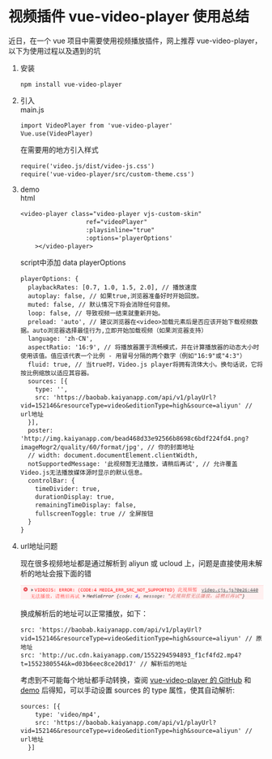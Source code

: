 # 视频插件 vue-video-player 使用总结
近日，在一个 vue 项目中需要使用视频播放插件，网上推荐 vue-video-player， 以下为使用过程以及遇到的坑
1. 安装
    ```
    npm install vue-video-player
    ```
2. 引入  
    main.js
    ```
    import VideoPlayer from 'vue-video-player'
    Vue.use(VideoPlayer)
    ```
    在需要用的地方引入样式
    ```
    require('video.js/dist/video-js.css')
    require('vue-video-player/src/custom-theme.css')
    ```
3. demo  
    html
    ```
    <video-player class="video-player vjs-custom-skin"
                      ref="videoPlayer"
                      :playsinline="true"
                      :options='playerOptions'
        ></video-player>
    ```
    script中添加 data playerOptions
    ```
    playerOptions: {
      playbackRates: [0.7, 1.0, 1.5, 2.0], // 播放速度
      autoplay: false, // 如果true,浏览器准备好时开始回放。
      muted: false, // 默认情况下将会消除任何音频。
      loop: false, // 导致视频一结束就重新开始。
      preload: 'auto', // 建议浏览器在<video>加载元素后是否应该开始下载视频数据。auto浏览器选择最佳行为,立即开始加载视频（如果浏览器支持）
      language: 'zh-CN',
      aspectRatio: '16:9', // 将播放器置于流畅模式，并在计算播放器的动态大小时使用该值。值应该代表一个比例 - 用冒号分隔的两个数字（例如"16:9"或"4:3"）
      fluid: true, // 当true时，Video.js player将拥有流体大小。换句话说，它将按比例缩放以适应其容器。
      sources: [{
        type: '',
        src: 'https://baobab.kaiyanapp.com/api/v1/playUrl?vid=152146&resourceType=video&editionType=high&source=aliyun' // url地址
      }],
      poster: 'http://img.kaiyanapp.com/bead468d33e92566b8698c6bdf224fd4.png?imageMogr2/quality/60/format/jpg', // 你的封面地址
      // width: document.documentElement.clientWidth,
      notSupportedMessage: '此视频暂无法播放，请稍后再试', // 允许覆盖Video.js无法播放媒体源时显示的默认信息。
      controlBar: {
        timeDivider: true,
        durationDisplay: true,
        remainingTimeDisplay: false,
        fullscreenToggle: true // 全屏按钮
      }
    }
    ```


4. url地址问题   

    现在很多视频地址都是通过解析到 aliyun 或 ucloud 上，问题是直接使用未解析的地址会报下面的错  

    ![images](https://github.com/bihtyu/Blog/blob/master/images/vue-video-player__%E8%A7%86%E9%A2%91%E6%92%AD%E6%94%BE%E9%94%99%E8%AF%AF.png)

    换成解析后的地址可以正常播放，如下：
    ```
    src: 'https://baobab.kaiyanapp.com/api/v1/playUrl?vid=152146&resourceType=video&editionType=high&source=aliyun' // 原地址
    src: 'http://uc.cdn.kaiyanapp.com/1552294594893_f1cf4fd2.mp4?t=1552380554&k=d03b6eec8ce20d17' // 解析后的地址
    ```

    考虑到不可能每个地址都手动转换，查阅 [vue-video-player 的 GitHub](https://github.com/surmon-china/vue-video-player) 和 [demo](https://surmon-china.github.io/vue-video-player/) 后得知，可以手动设置 sources 的 type 属性，使其自动解析:
    ```
    sources: [{
        type: 'video/mp4',
        src: 'https://baobab.kaiyanapp.com/api/v1/playUrl?vid=152146&resourceType=video&editionType=high&source=aliyun' // url地址
      }]
```
